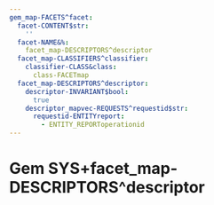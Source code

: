 ```yaml
---
gem_map-FACETS^facet:
  facet-CONTENT$str:
    ''
  facet-NAME&%:
    facet_map-DESCRIPTORS^descriptor
  facet_map-CLASSIFIERS^classifier:
    classifier-CLASS&class:
      class-FACETmap
  facet_map-DESCRIPTORS^descriptor:
    descriptor-INVARIANT$bool:
      true
    descriptor_mapvec-REQUESTS^requestid$str:
      requestid-ENTITYreport:
        - ENTITY_REPORToperationid
---
```

# Gem SYS+facet_map-DESCRIPTORS^descriptor

